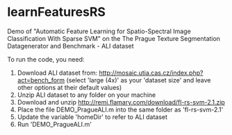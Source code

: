# learnFeaturesRS
Demo of "Automatic Feature Learning for Spatio-Spectral Image Classification With Sparse SVM" on the The Prague Texture Segmentation Datagenerator and Benchmark - ALI dataset

To run the code, you need:
1. Download ALI dataset from: http://mosaic.utia.cas.cz/index.php?act=bench_form (select 'large (4x)' as your 'dataset size' and leave other options at their default values)
2. Unzip ALI dataset to any folder on your machine
3. Download and unzip http://remi.flamary.com/download/fl-rs-svm-2.1.zip
4. Place the file DEMO_PragueALI.m into the same folder as 'fl-rs-svm-2.1'
5. Update the variable 'homeDir' to refer to ALI dataset
6. Run 'DEMO_PragueALI.m'



